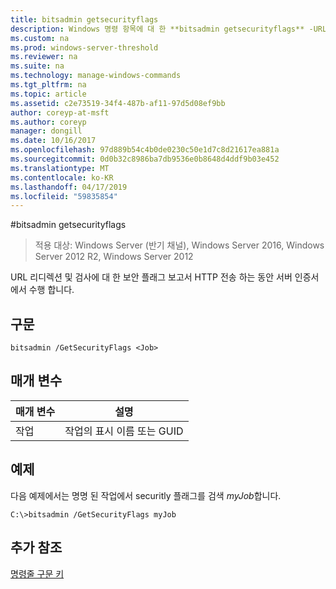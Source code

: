 ```yaml
---
title: bitsadmin getsecurityflags
description: Windows 명령 항목에 대 한 **bitsadmin getsecurityflags** -URL 리디렉션에 대 한 HTTP 보안 플래그를 보고 하 고 전송 하는 동안 서버 인증서의 수행을 확인 합니다.
ms.custom: na
ms.prod: windows-server-threshold
ms.reviewer: na
ms.suite: na
ms.technology: manage-windows-commands
ms.tgt_pltfrm: na
ms.topic: article
ms.assetid: c2e73519-34f4-487b-af11-97d5d08ef9bb
author: coreyp-at-msft
ms.author: coreyp
manager: dongill
ms.date: 10/16/2017
ms.openlocfilehash: 97d889b54c4b0de0230c50e1d7c8d21617ea881a
ms.sourcegitcommit: 0d0b32c8986ba7db9536e0b8648d4ddf9b03e452
ms.translationtype: MT
ms.contentlocale: ko-KR
ms.lasthandoff: 04/17/2019
ms.locfileid: "59835854"
---
```

#<a name="bitsadmin-getsecurityflags"></a>bitsadmin getsecurityflags

>적용 대상: Windows Server (반기 채널), Windows Server 2016, Windows Server 2012 R2, Windows Server 2012

URL 리디렉션 및 검사에 대 한 보안 플래그 보고서 HTTP 전송 하는 동안 서버 인증서에서 수행 합니다.

## <a name="syntax"></a>구문

```
bitsadmin /GetSecurityFlags <Job> 
```

## <a name="parameters"></a>매개 변수

|매개 변수|설명|
|-------|--------|
|작업|작업의 표시 이름 또는 GUID|

## <a name="BKMK_examples"></a>예제
다음 예제에서는 명명 된 작업에서 securitly 플래그를 검색 *myJob*합니다.

```
C:\>bitsadmin /GetSecurityFlags myJob 
```

## <a name="additional-references"></a>추가 참조
[명령줄 구문 키](command-line-syntax-key.md)


